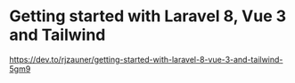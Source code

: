 # Getting started with Laravel 8, Vue 3 and Tailwind 

https://dev.to/rjzauner/getting-started-with-laravel-8-vue-3-and-tailwind-5gm9
